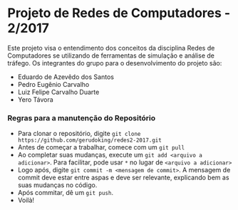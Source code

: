 # Projeto de Redes de Computadores - 2/2017
Este projeto visa o entendimento dos conceitos da disciplina Redes de Computadores se utilizando de ferramentas de simulação e análise de tráfego.
Os integrantes do grupo para o desenvolvimento do projeto são:
  * Eduardo de Azevêdo dos Santos
  * Pedro Eugênio Carvalho
  * Luiz Felipe Carvalho Duarte
  * Yero Távora

### Regras para a manutenção do Repositório

  * Para clonar o repositório, digite `git clone https://github.com/gerudoking/redes2-2017.git`
  * Antes de começar a trabalhar, comece com um `git pull`
  * Ao completar suas mudanças, execute um `git add <arquivo a adicionar>`. Para facilitar, pode usar `*` no lugar de `<arquivo a adicionar>`
  * Logo após, digite `git commit -m <mensagem de commit>`. A mensagem de commit deve estar entre aspas e deve ser relevante, explicando bem as suas mudanças no código.
  * Após commitar, dê um `git push`.
  * Voilà!
